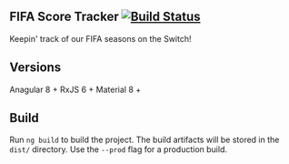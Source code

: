 ## FIFA Score Tracker [![Build Status](https://travis-ci.com/yiqu/SquadFIFA.svg?branch=master)](https://travis-ci.com/yiqu/SquadFIFA)

Keepin' track of our FIFA seasons on the Switch!

## Versions

Anagular 8 +
RxJS 6 +
Material 8 +

## Build

Run `ng build` to build the project. The build artifacts will be stored in the `dist/` directory. Use the `--prod` flag for a production build.

